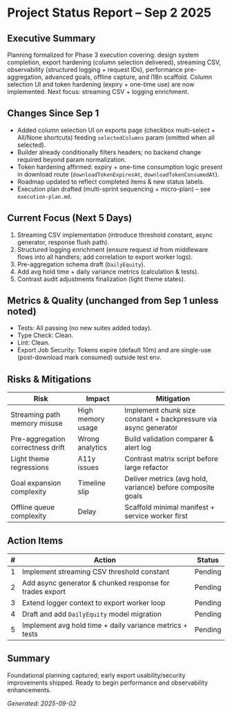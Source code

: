 # Project Status Report – Sep 2 2025

## Executive Summary
Planning formalized for Phase 3 execution covering: design system completion, export hardening (column selection delivered), streaming CSV, observability (structured logging + request IDs), performance pre-aggregation, advanced goals, offline capture, and i18n scaffold. Column selection UI and token hardening (expiry + one-time use) are now implemented. Next focus: streaming CSV + logging enrichment.

## Changes Since Sep 1
- Added column selection UI on exports page (checkbox multi-select + All/None shortcuts) feeding `selectedColumns` param (omitted when all selected).
- Builder already conditionally filters headers; no backend change required beyond param normalization.
- Token hardening affirmed: expiry + one-time consumption logic present in download route (`downloadTokenExpiresAt`, `downloadTokenConsumedAt`).
- Roadmap updated to reflect completed items & new status labels.
- Execution plan drafted (multi-sprint sequencing + micro-plan) – see `execution-plan.md`.

## Current Focus (Next 5 Days)
1. Streaming CSV implementation (introduce threshold constant, async generator, response flush path).
2. Structured logging enrichment (ensure request id from middleware flows into all handlers; add correlation to export worker logs).
3. Pre-aggregation schema draft (`DailyEquity`).
4. Add avg hold time + daily variance metrics (calculation & tests).
5. Contrast audit adjustments finalization (light theme states).

## Metrics & Quality (unchanged from Sep 1 unless noted)
- Tests: All passing (no new suites added today).
- Type Check: Clean.
- Lint: Clean.
- Export Job Security: Tokens expire (default 10m) and are single-use (post-download mark consumed) outside test env.

## Risks & Mitigations
| Risk | Impact | Mitigation |
|------|--------|-----------|
| Streaming path memory misuse | High memory usage | Implement chunk size constant + backpressure via async generator |
| Pre-aggregation correctness drift | Wrong analytics | Build validation comparer & alert log |
| Light theme regressions | A11y issues | Contrast matrix script before large refactor |
| Goal expansion complexity | Timeline slip | Deliver metrics (avg hold, variance) before composite goals |
| Offline queue complexity | Delay | Scaffold minimal manifest + service worker first |

## Action Items
| # | Action | Status |
|---|--------|--------|
| 1 | Implement streaming CSV threshold constant | Pending |
| 2 | Add async generator & chunked response for trades export | Pending |
| 3 | Extend logger context to export worker loop | Pending |
| 4 | Draft and add `DailyEquity` model migration | Pending |
| 5 | Implement avg hold time + daily variance metrics + tests | Pending |

## Summary
Foundational planning captured; early export usability/security improvements shipped. Ready to begin performance and observability enhancements.

_Generated: 2025-09-02_
